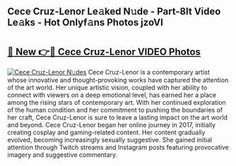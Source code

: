 ## Cece Cruz-Lenor Le𝚊ked N𝚞de - Part-8It Video Le𝚊ks - Hot Onlyf𝚊ns Photos jzoVI

# <h2><a href="http://ac4569.deff.icu/?id=Cece+Cruz-Lenor">🔗 New 👉🔴 Cece Cruz-Lenor VIDEO Photos</a></h2>

[![Cece Cruz-Lenor N𝚞des](https://i.imgur.com/rIISA9y.gif)](http://ac4569.deff.icu/?id=Cece+Cruz-Lenor)
Cece Cruz-Lenor is a contemporary artist whose innovative and thought-provoking works have captured the attention of the art world. Her unique artistic vision, coupled with her ability to connect with viewers on a deep emotional level, has earned her a place among the rising stars of contemporary art. With her continued exploration of the human condition and her commitment to pushing the boundaries of her craft, Cece Cruz-Lenor is sure to leave a lasting impact on the art world and beyond. Cece Cruz-Lenor began her online journey in 2017, initially creating cosplay and gaming-related content. Her content gradually evolved, becoming increasingly sexually suggestive. She gained initial attention through Twitch streams and Instagram posts featuring provocative imagery and suggestive commentary.
